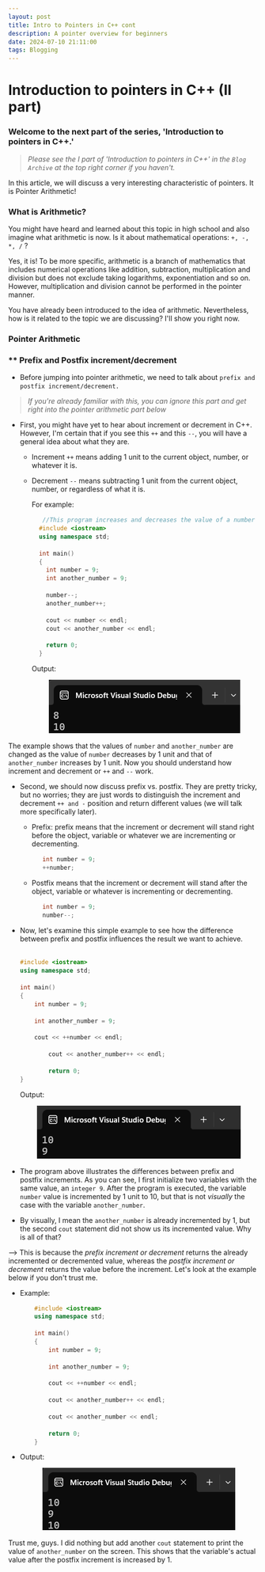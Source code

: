 ```yaml
---
layout: post
title: Intro to Pointers in C++ cont
description: A pointer overview for beginners
date: 2024-07-10 21:11:00
tags: Blogging
---
```


# Introduction to pointers in C++ (II part)

### Welcome to the next part of the series, 'Introduction to pointers in C++.'

>*Please see the I part of 'Introduction to pointers in C++' in the `Blog Archive` at the top right corner if you haven't.*

In this article, we will discuss a very interesting characteristic of pointers. It is Pointer Arithmetic!

### What is Arithmetic? 

You might have heard and learned about this topic in high school and also imagine what arithmetic is now. Is it about mathematical operations: `+, -, *, /` ?

Yes, it is! To be more specific, arithmetic is a branch of mathematics that includes numerical operations like addition, subtraction, multiplication and division but does not exclude taking logarithms, exponentiation and so on. However, multiplication and division cannot be performed in the pointer manner.

You have already been introduced to the idea of arithmetic. Nevertheless, how is it related to the topic we are discussing?
I'll show you right now.

### Pointer Arithmetic
  ### ** Prefix and Postfix increment/decrement
- Before jumping into pointer arithmetic, we need to talk about `prefix and postfix increment/decrement.`

>*If you're already familiar with this, you can ignore this part and get right into the pointer arithmetic part below*

- First, you might have yet to hear about increment or decrement in C++. However, I'm certain that if you see this `++` and this `--`, you will have a general idea about what they are.

    - Increment `++` means adding 1 unit to the current object, number, or whatever it is.
    - Decrement `--` means subtracting 1 unit from the current object, number, or regardless of what it is.

      For example:
      
      ```cpp
         //This program increases and decreases the value of a number and prints the output to the console
        #include <iostream>
        using namespace std;

        int main()
        {
          int number = 9;
          int another_number = 9;

          number--;
          another_number++;

          cout << number << endl;
          cout << another_number << endl;
    
          return 0;
        }
      ```
		Output:
      
      <div style="text-align: center;">
    	<img src="/assets/output_of_increVsDecrement.png" alt="output3">
      </div>

The example shows that the values of `number` and `another_number` are changed as the value of `number` decreases by 1 unit and that of `another_number` increases by 1 unit. Now you should understand how increment and decrement or `++` and `--` work.

- Second, we should now discuss prefix vs. postfix. They are pretty tricky, but no worries; they are just words to distinguish the increment and decrement `++ and -` position and return different values (we will talk more specifically later).

    - Prefix: prefix means that the increment or decrement will stand right before the object, variable or whatever we are incrementing or decrementing.
      
      ```cpp
         int number = 9;
         ++number;
      ```
    - Postfix means that the increment or decrement will stand after the object, variable or whatever  is incrementing or decrementing.
      
      ```cpp
         int number = 9;
         number--;
      ```

- Now, let's examine this simple example to see how the difference between prefix and postfix influences the result we want to achieve.

	```cpp
  
	#include <iostream>
 	using namespace std;

 	int main()
	{
   		int number = 9;

  		int another_number = 9;

   		cout << ++number << endl;

      		cout << another_number++ << endl;

      		return 0;
  	}
 	```
	Output:
  
  	<div style="text-align: center;">
    		<img src="/assets/output_of_prefixVsPostfix.png" alt="output1">
        </div>
  
- The program above illustrates the differences between prefix and postfix increments. As you can see, I first initialize two variables with the same value, an `integer 9`. After the program is executed, the variable `number` value is incremented by 1 unit to 10, but that is not *visually* the case with the variable `another_number`.

- By visually, I mean the `another_number` is already incremented by 1, but the second `cout` statement did not show us its incremented value. Why is all of that? 

--> This is because the *prefix increment or decrement* returns the already incremented or decremented value, whereas the *postfix increment or decrement* returns the value before the increment. Let's look at the example below if you don't trust me. 

- Example: 

	```cpp
		#include <iostream>
		using namespace std;

		int main()
		{
			int number = 9;

			int another_number = 9;

			cout << ++number << endl;

			cout << another_number++ << endl;

			cout << another_number << endl;

			return 0;
		}
	```

- Output:

	<div style="text-align: center;">
    		<img src="/assets/output_of_prefixVsPostfix(2).png" alt="output2">
	</div>

Trust me, guys. I did nothing but add another `cout` statement to print the value of `another_number` on the screen. This shows that the variable's actual value after the postfix increment is increased by 1. 

